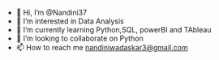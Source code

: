 - 👋 Hi, I’m @Nandini37
- 👀 I’m interested in Data Analysis
- 🌱 I’m currently learning Python,SQL, powerBI and TAbleau
- 💞️ I’m looking to collaborate on Python
- 📫 How to reach me nandiniwadaskar3@gmail.com

<!---
Nandini37/Nandini37 is a ✨ special ✨ repository because its `README.md` (this file) appears on your GitHub profile.
You can click the Preview link to take a look at your changes.
--->
